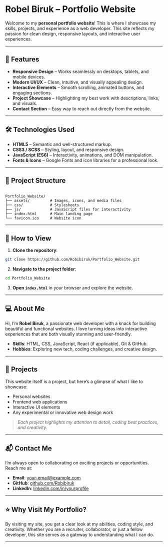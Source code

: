 # Robel Biruk – Portfolio Website

Welcome to my **personal portfolio website**! This is where I showcase my skills, projects, and experience as a web developer. This site reflects my passion for clean design, responsive layouts, and interactive user experiences.

---

## 🌟 Features

- **Responsive Design** – Works seamlessly on desktops, tablets, and mobile devices.
- **Modern UI/UX** – Clean, intuitive, and visually appealing design.
- **Interactive Elements** – Smooth scrolling, animated buttons, and engaging sections.
- **Project Showcase** – Highlighting my best work with descriptions, links, and visuals.
- **Contact Section** – Easy way to reach out directly from the website.

---

## 🛠 Technologies Used

- **HTML5** – Semantic and well-structured markup.
- **CSS3 / SCSS** – Styling, layout, and responsive design.
- **JavaScript (ES6)** – Interactivity, animations, and DOM manipulation.
- **Fonts & Icons** – Google Fonts and icon libraries for a professional look.

---

## 📁 Project Structure

```

Portfolio_Website/
├── assets/         # Images, icons, and media files
├── css/            # Stylesheets
├── js/             # JavaScript files for interactivity
├── index.html      # Main landing page
└── favicon.ico     # Website icon

````

---

## 🚀 How to View

1. **Clone the repository**:

```bash
git clone https://github.com/Robibiruk/Portfolio_Website.git
````

2. **Navigate to the project folder**:

```bash
cd Portfolio_Website
```

3. **Open `index.html`** in your browser and explore the website.

---

## 💻 About Me

Hi, I’m **Robel Biruk**, a passionate web developer with a knack for building beautiful and functional websites. I love turning ideas into interactive experiences that are both visually stunning and user-friendly.

* **Skills**: HTML, CSS, JavaScript, React (if applicable), Git & GitHub.
* **Hobbies**: Exploring new tech, coding challenges, and creative design.

---

## 📂 Projects

This website itself is a project, but here’s a glimpse of what I like to showcase:

* Personal websites
* Frontend web applications
* Interactive UI elements
* Any experimental or innovative web design work

> *Each project highlights my attention to detail, coding best practices, and creativity.*

---

## 📬 Contact Me

I’m always open to collaborating on exciting projects or opportunities. Reach me at:

* **Email**: [your-email@example.com](natim7520@gmail.com)
* **GitHub**: [github.com/Robibiruk](https://github.com/Robibiruk)
* **LinkedIn**: [linkedin.com/in/yourprofile](https://robel-biruk-72084636b)

---

## ⭐ Why Visit My Portfolio?

By visiting my site, you get a clear look at my abilities, coding style, and creativity. Whether you are a recruiter, collaborator, or just a fellow developer, this site serves as a gateway to understanding what I can do.

---
